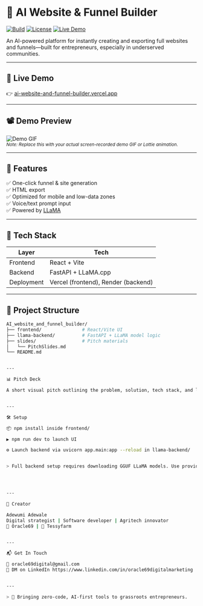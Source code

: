 # 🧠 AI Website & Funnel Builder

[![Build](https://img.shields.io/badge/build-passing-brightgreen)](https://vercel.com)
[![License](https://img.shields.io/badge/license-MIT-blue.svg)](./LICENSE)
[![Live Demo](https://img.shields.io/badge/demo-live-orange)](https://ai-website-and-funnel-builder.vercel.app)

An AI-powered platform for instantly creating and exporting full websites and funnels—built for entrepreneurs, especially in underserved communities.

---

## 🚀 Live Demo

👉 [ai-website-and-funnel-builder.vercel.app](https://ai-website-and-funnel-builder.vercel.app)

---

## 📽 Demo Preview

![Demo GIF](./public/demo-preview.gif)  
<sub>*Note: Replace this with your actual screen-recorded demo GIF or Lottie animation.*</sub>

---

## 📌 Features

✅ One-click funnel & site generation  
✅ HTML export  
✅ Optimized for mobile and low-data zones  
✅ Voice/text prompt input  
✅ Powered by [LLaMA](https://ai.meta.com/llama/)

---

## 🧱 Tech Stack

| Layer     | Tech                      |
|-----------|---------------------------|
| Frontend  | React + Vite              |
| Backend   | FastAPI + LLaMA.cpp       |
| Deployment| Vercel (frontend), Render (backend) |

---

## 📂 Project Structure

```bash
AI_website_and_funnel_builder/
├── frontend/               # React/Vite UI
├── llama-backend/          # FastAPI + LLaMA model logic
├── slides/                 # Pitch materials
│   └── PitchSlides.md
└── README.md


---

📊 Pitch Deck

A short visual pitch outlining the problem, solution, tech stack, and live demo.


---

🛠 Setup

📦 npm install inside frontend/

▶️ npm run dev to launch UI

⚙️ Launch backend via uvicorn app.main:app --reload in llama-backend/


> Full backend setup requires downloading GGUF LLaMA models. Use provided script.




---

👤 Creator

Adewumi Adewale
Digital strategist | Software developer | Agritech innovator
🔗 Oracle69 | 🌱 Tessyfarm


---

📬 Get In Touch

📧 oracle69digital@gmail.com
💬 DM on LinkedIn https://www.linkedin.com/in/oracle69digitalmarketing


---

> 🚀 Bringing zero-code, AI-first tools to grassroots entrepreneurs.
